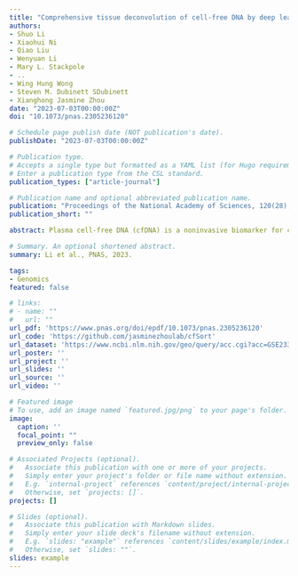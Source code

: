 ```yaml
---
title: "Comprehensive tissue deconvolution of cell-free DNA by deep learning for disease diagnosis and monitoring"
authors:
- Shuo Li
- Xiaohui Ni
- Qiao Liu
- Wenyuan Li
- Mary L. Stackpole
- ..
- Wing Hung Wong
- Steven M. Dubinett SDubinett
- Xianghong Jasmine Zhou
date: "2023-07-03T00:00:00Z"
doi: "10.1073/pnas.2305236120"

# Schedule page publish date (NOT publication's date).
publishDate: "2023-07-03T00:00:00Z"

# Publication type.
# Accepts a single type but formatted as a YAML list (for Hugo requirements).
# Enter a publication type from the CSL standard.
publication_types: ["article-journal"]

# Publication name and optional abbreviated publication name.
publication: "Proceedings of the National Academy of Sciences, 120(28), e2305236120, 2013."
publication_short: ""

abstract: Plasma cell-free DNA (cfDNA) is a noninvasive biomarker for cell death of all organs. Deciphering the tissue origin of cfDNA can reveal abnormal cell death because of diseases, which has great clinical potential in disease detection and monitoring. Despite the great promise, the sensitive and accurate quantification of tissue-derived cfDNA remains challenging to existing methods due to the limited characterization of tissue methylation and the reliance on unsupervised methods. To fully exploit the clinical potential of tissue-derived cfDNA, here we present one of the largest comprehensive and high-resolution methylation atlas based on 521 noncancer tissue samples spanning 29 major types of human tissues. We systematically identified fragment-level tissue-specific methylation patterns and extensively validated them in orthogonal datasets. Based on the rich tissue methylation atlas, we develop the first supervised tissue deconvolution approach, a deep-learning-powered model, cfSort, for sensitive and accurate tissue deconvolution in cfDNA. On the benchmarking data, cfSort showed superior sensitivity and accuracy compared to the existing methods. We further demonstrated the clinical utilities of cfSort with two potential applications. Aiding disease diagnosis and monitoring treatment side effects. The tissue-derived cfDNA fraction estimated from cfSort reflected the clinical outcomes of the patients. In summary, the tissue methylation atlas and cfSort enhanced the performance of tissue deconvolution in cfDNA, thus facilitating cfDNA-based disease detection and longitudinal treatment monitoring.

# Summary. An optional shortened abstract.
summary: Li et al., PNAS, 2023.

tags:
- Genomics
featured: false

# links:
# - name: ""
#   url: ""
url_pdf: 'https://www.pnas.org/doi/epdf/10.1073/pnas.2305236120'
url_code: 'https://github.com/jasminezhoulab/cfSort'
url_dataset: 'https://www.ncbi.nlm.nih.gov/geo/query/acc.cgi?acc=GSE233417'
url_poster: ''
url_project: ''
url_slides: ''
url_source: ''
url_video: ''

# Featured image
# To use, add an image named `featured.jpg/png` to your page's folder. 
image:
  caption: ''
  focal_point: ""
  preview_only: false

# Associated Projects (optional).
#   Associate this publication with one or more of your projects.
#   Simply enter your project's folder or file name without extension.
#   E.g. `internal-project` references `content/project/internal-project/index.md`.
#   Otherwise, set `projects: []`.
projects: []

# Slides (optional).
#   Associate this publication with Markdown slides.
#   Simply enter your slide deck's filename without extension.
#   E.g. `slides: "example"` references `content/slides/example/index.md`.
#   Otherwise, set `slides: ""`.
slides: example
---
```


<!-- {{% callout note %}}
Click the *Cite* button above to demo the feature to enable visitors to import publication metadata into their reference management software.
{{% /callout %}} -->

<!-- {{% callout note %}}
Create your slides in Markdown - click the *Slides* button to check out the example.
{{% /callout %}} -->

<!-- Add the publication's **full text** or **supplementary notes** here. You can use rich formatting such as including [code, math, and images](https://docs.hugoblox.com/content/writing-markdown-latex/). -->
